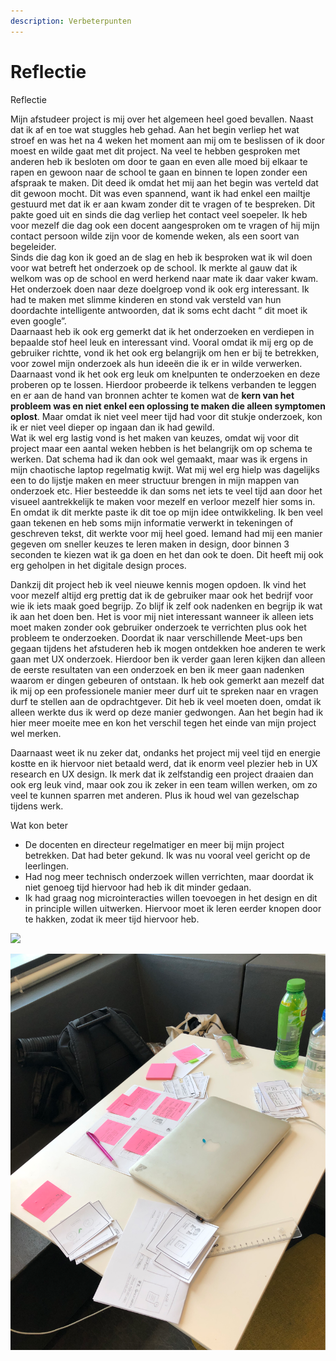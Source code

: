 ```yaml
---
description: Verbeterpunten
---
```


# Reflectie

Reflectie

Mijn afstudeer project is mij over het algemeen heel goed bevallen. Naast dat ik af en toe wat stuggles heb gehad. Aan het begin verliep het wat stroef en was het na 4 weken het moment aan mij om te beslissen of ik door moest en wilde gaat met dit project. Na veel te hebben gesproken met anderen heb ik besloten om door te gaan en even alle moed bij elkaar te rapen en gewoon naar de school te gaan en binnen te lopen zonder een afspraak te maken. Dit deed ik omdat het mij aan het begin was verteld dat dit gewoon mocht. Dit was even spannend, want ik had enkel een mailtje gestuurd met dat ik er aan kwam zonder dit te vragen of te bespreken. Dit pakte goed uit en sinds die dag verliep het contact veel soepeler. Ik heb voor mezelf die dag ook een docent aangesproken om te vragen of hij mijn contact persoon wilde zijn voor de komende weken, als een soort van begeleider.  
Sinds die dag kon ik goed an de slag en heb ik besproken wat ik wil doen voor wat betreft het onderzoek op de school. Ik merkte al gauw dat ik welkom was op de school en werd herkend naar mate ik daar vaker kwam. Het onderzoek doen naar deze doelgroep vond ik ook erg interessant. Ik had te maken met slimme kinderen en stond vak versteld van hun doordachte intelligente antwoorden, dat ik soms echt dacht “ dit moet ik even google”.  
 Daarnaast heb ik ook erg gemerkt dat ik het onderzoeken en verdiepen in bepaalde stof heel leuk en interessant vind. Vooral omdat ik mij erg op de gebruiker richtte, vond ik het ook erg belangrijk om hen er bij te betrekken, voor zowel mijn onderzoek als hun ideeën die ik er in wilde verwerken. Daarnaast vond ik het ook erg leuk om knelpunten te onderzoeken en deze proberen op te lossen. Hierdoor probeerde ik telkens verbanden te leggen en er aan de hand van bronnen achter te komen wat de **kern van het probleem was en niet enkel een oplossing te maken die alleen symptomen oplost**. Maar omdat ik niet veel meer tijd had voor dit stukje onderzoek, kon ik er niet veel dieper op ingaan dan ik had gewild.  
 Wat ik wel erg lastig vond is het maken van keuzes, omdat wij voor dit project maar een aantal weken hebben is het belangrijk om op schema te werken. Dat schema had ik dan ook wel gemaakt, maar was ik ergens in mijn chaotische laptop regelmatig kwijt. Wat mij wel erg hielp was dagelijks een to do lijstje maken en meer structuur brengen in mijn mappen van onderzoek etc. Hier besteedde ik dan soms net iets te veel tijd aan door het visueel aantrekkelijk te maken voor mezelf en verloor mezelf hier soms in. En omdat ik dit merkte paste ik dit toe op mijn idee ontwikkeling. Ik ben veel gaan tekenen en heb soms mijn informatie verwerkt in tekeningen of geschreven tekst, dit werkte voor mij heel goed. Iemand had mij een manier gegeven om sneller keuzes te leren maken in design, door binnen 3 seconden te kiezen wat ik ga doen en het dan ook te doen. Dit heeft mij ook erg geholpen in het digitale design proces.   
  
Dankzij dit project heb ik veel nieuwe kennis mogen opdoen. Ik vind het voor mezelf altijd erg prettig dat ik de gebruiker maar ook het bedrijf voor wie ik iets maak goed begrijp. Zo blijf ik zelf ook nadenken en begrijp ik wat ik aan het doen ben. Het is voor mij niet interessant wanneer ik alleen iets moet maken zonder ook gebruiker onderzoek te verrichten plus ook het probleem te onderzoeken. Doordat ik naar verschillende Meet-ups ben gegaan tijdens het afstuderen heb ik mogen ontdekken hoe anderen  te werk gaan met UX onderzoek. Hierdoor ben ik verder gaan leren kijken dan alleen de eerste resultaten van een onderzoek en ben ik meer gaan nadenken waarom er dingen gebeuren of ontstaan. Ik heb ook gemerkt aan mezelf dat ik mij op een professionele manier meer durf uit te spreken naar en vragen durf te stellen aan de opdrachtgever. Dit heb ik veel moeten doen, omdat ik alleen werkte dus ik werd op deze manier gedwongen. Aan het begin had ik hier meer moeite mee en kon het verschil tegen het einde van mijn project wel merken. 

Daarnaast weet ik nu zeker dat, ondanks het project mij veel tijd en energie kostte en ik hiervoor niet betaald werd, dat ik enorm veel plezier heb in UX research en UX design. Ik merk dat ik zelfstandig een project draaien dan ook erg leuk vind, maar ook zou ik zeker in een team willen werken, om zo veel te kunnen sparren met anderen. Plus ik houd wel van gezelschap tijdens werk.  

  
Wat kon beter

* De docenten en directeur regelmatiger en meer bij mijn project betrekken. Dat had beter gekund. Ik was nu vooral veel gericht op de leerlingen. 
* Had nog meer technisch onderzoek willen verrichten, maar doordat ik niet genoeg tijd hiervoor had heb ik dit minder gedaan. 
* Ik had graag nog microinteracties willen toevoegen in het design en dit in principle willen uitwerken. Hiervoor moet ik leren eerder knopen door te hakken, zodat ik meer tijd hiervoor heb. 

![](../.gitbook/assets/schermafdruk-2019-06-07-11.51.41.png)



![](../.gitbook/assets/schermafdruk-2019-06-04-11.58.28.png)

